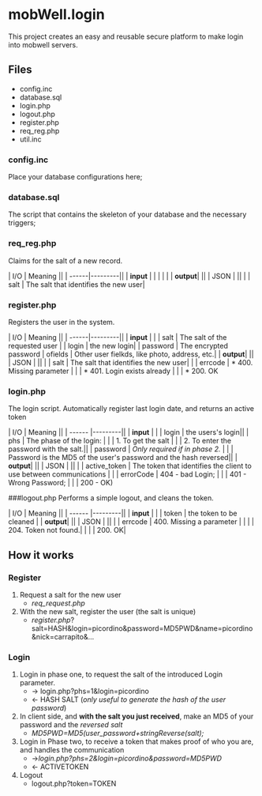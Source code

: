 mobWell.login
==

This project creates an easy and reusable secure platform to make login into mobwell servers.

## Files

* config.inc  
* database.sql  
* login.php  
* logout.php  
* register.php  
* req_reg.php  
* util.inc

### config.inc

Place your database configurations here;

### database.sql

The script that contains the skeleton of your database and the necessary triggers;
  

### req_reg.php
Claims for the salt of a new record.

| I/O | Meaning ||
| ------|---------||
| **input** |   |
|           |   |
| **output**|   ||
| JSON      |   ||
|           | salt | The salt that identifies the new user|


### register.php
Registers the user in the system.

| I/O | Meaning ||
| ------|---------||
| **input** |   |
| salt       | The salt of the requested user   |
| login     | the new login|
| password  | The encrypted password
| ofields   | Other user fielkds, like photo, address, etc.|
| **output**|   ||
| JSON      |   ||
|           | salt | The salt that identifies the new user|
|           | errcode   | * 400. Missing parameter
|           |           | * 401. Login exists already
|           |           | * 200. OK


### login.php
The login script. Automatically register last login date, and returns an active token

| I/O       | Meaning ||
| ------    |---------||
| **input** | |
| login     | the users's login||
| phs       | The phase of the login: |
|           | 1. To get the salt |
|           | 2. To enter the password with the salt.||
| password  | _Only required if in phase 2._ |
|           | Password is the MD5 of the user's password and the hash reversed||
| **output**|   ||
| JSON      |   ||
|           | active_token | The token that identifies the client to use between communications |
|           | errorCode | 404 - bad Login; 
|           |           | 401 - Wrong Password; 
|           |           | 200 - OK) 


###logout.php
Performs a simple logout, and cleans the token.

| I/O       | Meaning ||
| ------    |---------||
| **input** |   |
| token     | the token to be cleaned   |
| **output**|   ||
| JSON      |   ||
|           | errcode   | 400. Missing a parameter |
|           |           | 204. Token not found.|
|           |           | 200. OK|

## How it works

### Register

1. Request a salt for the new user 
    * _req_request.php_
2. With the new salt, register the user (the salt is unique) 
    * _register.php_?salt=HASH&login=picordino&password=MD5PWD&name=picordino&nick=carrapito&...

### Login
1. Login in phase one, to request the salt of the introduced Login parameter.
    * -> login.php?phs=1&login=picordino
    * <- HASH SALT (*only useful to generate the hash of the user password*)
2. In client side, and **with the salt you just received**, make an MD5 of your password and the *reversed salt*
    * *MD5PWD=MD5(user_password+stringReverse(salt);*
3. Login in Phase two, to receive a token that makes proof of who you are, and handles the communication
    * ->*login.php?phs=2&login=picordino&password=MD5PWD*
    * <- ACTIVETOKEN
4. Logout
    * logout.php?token=TOKEN
